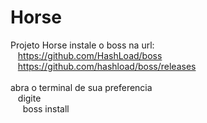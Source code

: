 # Horse
Projeto Horse
  instale o boss na url:<br/>
   &nbsp;&nbsp;  https://github.com/HashLoad/boss<br/>
   &nbsp;&nbsp; https://github.com/hashload/boss/releases <br/>
  <br/>
  abra o terminal de sua preferencia<br/>
  &nbsp;&nbsp;   digite <br/>
  &nbsp;&nbsp;&nbsp;&nbsp;   boss install 

